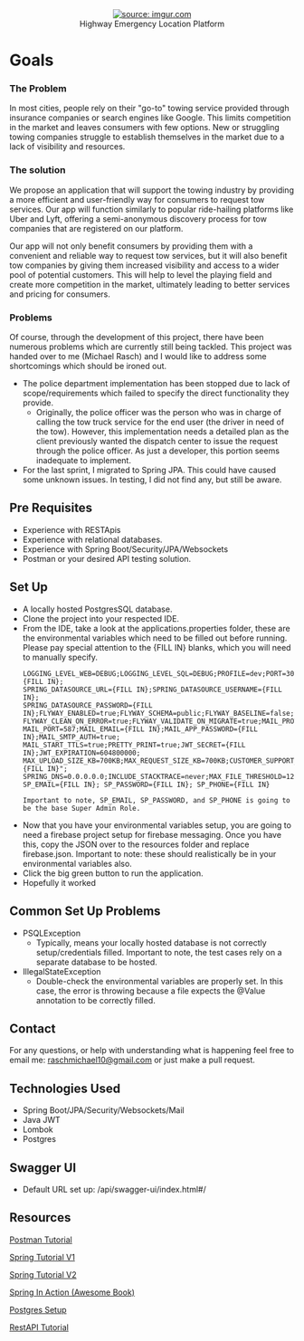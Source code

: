 [comment]: <> (# Highway Emergency Location Platform )
<div align="center" spacing="5">
<a href="https://imgur.com/o56PeaZ"><img src="https://i.imgur.com/o56PeaZ.png" title="source: imgur.com" /></a>
</div>
<div align="center">
Highway Emergency Location Platform
</div>

# Goals
### The Problem
In most cities, people rely on their "go-to" towing service provided through insurance companies or search engines like Google. This limits competition in the market and leaves consumers with few options. New or struggling towing companies struggle to establish themselves in the market due to a lack of visibility and resources.

### The solution
We propose an application that will support the towing industry by providing a more efficient and user-friendly way for consumers to request tow services. Our app will function similarly to popular ride-hailing platforms like Uber and Lyft, offering a semi-anonymous discovery process for tow companies that are registered on our platform.

Our app will not only benefit consumers by providing them with a convenient and reliable way to request tow services, but it will also benefit tow companies by giving them increased visibility and access to a wider pool of potential customers. This will help to level the playing field and create more competition in the market, ultimately leading to better services and pricing for consumers.

### Problems
Of course, through the development of this project, there have been numerous problems which are currently still being tackled.
This project was handed over to me (Michael Rasch) and I would like to address some shortcomings which should be ironed out.
- The police department implementation has been stopped due to lack of scope/requirements which failed to specify the direct functionality they provide.
  - Originally, the police officer was the person who was in charge of calling the tow truck service for the end user (the driver in need of the tow). However, this implementation needs a detailed plan as the client previously wanted the dispatch center to issue the request through the police officer. As just a developer, this portion seems inadequate to implement.
- For the last sprint, I migrated to Spring JPA. This could have caused some unknown issues. In testing, I did not find any, but still be aware.

## Pre Requisites
- Experience with RESTApis
- Experience with relational databases.
- Experience with Spring Boot/Security/JPA/Websockets
- Postman or your desired API testing solution.

## Set Up
- A locally hosted PostgresSQL database.
- Clone the project into your respected IDE.
- From the IDE, take a look at the applications.properties folder, these are the environmental variables which need to be filled out before running. Please pay special attention to the {FILL IN} blanks, which you will need to manually specify.
  ``` 
  LOGGING_LEVEL_WEB=DEBUG;LOGGING_LEVEL_SQL=DEBUG;PROFILE=dev;PORT=3000;SERVER_ADDRESS={FILL IN};
  SPRING_DATASOURCE_URL={FILL IN};SPRING_DATASOURCE_USERNAME={FILL IN};
  SPRING_DATASOURCE_PASSWORD={FILL IN};FLYWAY_ENABLED=true;FLYWAY_SCHEMA=public;FLYWAY_BASELINE=false;
  FLYWAY_CLEAN_ON_ERROR=true;FLYWAY_VALIDATE_ON_MIGRATE=true;MAIL_PROTOCOL=smtp;MAIL_HOST=smtp.gmail.com;
  MAIL_PORT=587;MAIL_EMAIL={FILL IN};MAIL_APP_PASSWORD={FILL IN};MAIL_SMTP_AUTH=true;
  MAIL_START_TTLS=true;PRETTY_PRINT=true;JWT_SECRET={FILL IN};JWT_EXPIRATION=604800000;
  MAX_UPLOAD_SIZE_KB=700KB;MAX_REQUEST_SIZE_KB=700KB;CUSTOMER_SUPPORT_EMAIL="{FILL IN}";
  SPRING_DNS=0.0.0.0.0;INCLUDE_STACKTRACE=never;MAX_FILE_THRESHOLD=128KB;SPRINGDOC_ENABLED=true;
  SP_EMAIL={FILL IN}; SP_PASSWORD={FILL IN}; SP_PHONE={FILL IN}
  ```
  ```
  Important to note, SP_EMAIL, SP_PASSWORD, and SP_PHONE is going to be the base Super Admin Role.
  ```
- Now that you have your environmental variables setup, you are going to need a firebase project setup for firebase messaging. Once you have this, copy the JSON over to the resources folder and replace firebase.json. Important to note: these should realistically be in your environmental variables also.
- Click the big green button to run the application.
- Hopefully it worked

## Common Set Up Problems
- PSQLException
  - Typically, means your locally hosted database is not correctly setup/credentials filled. Important to note, the test cases rely on a separate database to be hosted.
- IllegalStateException
  - Double-check the environmental variables are properly set. In this case, the error is throwing because a file expects the @Value annotation to be correctly filled.

## Contact
For any questions, or help with understanding what is happening feel free to email me: raschmichael10@gmail.com or just make a pull request.

## Technologies Used
  - Spring Boot/JPA/Security/Websockets/Mail
  - Java JWT
  - Lombok
  - Postgres
 
## Swagger UI
  - Default URL set up: /api/swagger-ui/index.html#/

## Resources
[Postman Tutorial](https://www.youtube.com/watch?v=cGn_LTFCif0&list=PLhW3qG5bs-L9P22XSnRe4suiWL4acXG-g)

[Spring Tutorial V1](https://www.baeldung.com/)

[Spring Tutorial V2](https://spring.io/guides)

[Spring In Action (Awesome Book)](https://www.amazon.com/Spring-Action-Sixth-Craig-Walls/dp/1617297577/ref=sr_1_1?keywords=Spring+in+action&qid=1681099073&sr=8-1)

[Postgres Setup](https://www.youtube.com/watch?v=BLH3s5eTL4Y)

[RestAPI Tutorial](https://www.youtube.com/watch?v=7YcW25PHnAA)



